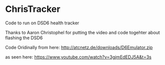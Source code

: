 # ChrisTracker
Code to run on DSD6 health tracker

Thanks to Aaron Christophel for putting the video and code togehter about flashing the DSD6

Code Oridinally from here:
http://atcnetz.de/downloads/D6Emulator.zip

as seen here:
https://www.youtube.com/watch?v=3gjmEdEDJ5A&t=3s
